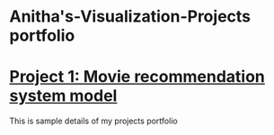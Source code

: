 # Anitha's-Visualization-Projects portfolio
# [Project 1: Movie recommendation system model](https://github.com/gandlurianitha/Anitha-s-Visualization-Projects)

This is sample details of my projects portfolio

